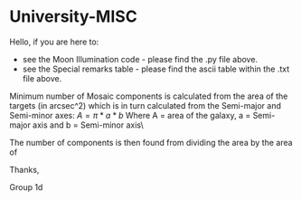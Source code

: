 # University-MISC

Hello, if you are here to:

 - see the Moon Illumination code - please find the .py file above.
 - see the Special remarks table - please find the ascii table within the .txt file above.

Minimum number of Mosaic components is calculated from the area of the targets (in arcsec^2) which is in turn calculated from the Semi-major and Semi-minor axes:
$A=\pi*a*b$
Where A = area of the galaxy, a = Semi-major axis and b = Semi-minor axis\\

The number of components is then found from dividing the area by the area of

Thanks,

Group 1d

